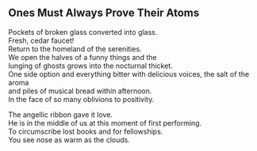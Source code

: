 Ones Must Always Prove Their Atoms
----------------------------------
Pockets of broken glass converted into glass.  
Fresh, cedar faucet!  
Return to the homeland of the serenities.  
We open the halves of a funny things and the  
lunging of ghosts grows into the nocturnal thicket.  
One side option and everything bitter with delicious voices, the salt of the aroma  
and piles of musical bread within afternoon.  
In the face of so many oblivions to positivity.  
  
The angellic ribbon gave it love.  
He is in the middle of us at this moment of first performing.  
To circumscribe lost books and for fellowships.  
You see nose as warm as the clouds.  
